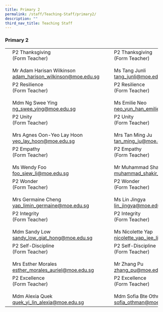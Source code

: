 ```yaml
---
title: Primary 2
permalink: /staff/Teaching-Staff/primary2/
description: ""
third_nav_title: Teaching Staff
---
```

### Primary 2

|  	|  	|  	|  	|  	|
|---	|---	|---	|---	|---	|
|	| P2 Thanksgiving<br>(Form Teacher)<br><br>Mr Adam Harisan Wilkinson<br>adam_harison_wilkinson@moe.edu.sg	|   	| | P2 Thanksgiving <br>(Form Teacher)<br><br>Ms Tang Junli<br>tang_junli@moe.edu.sg|
|	| P2 Resilience<br>(Form Teacher)<br><br>Mdm Ng Swee Ying<br>ng_swee_ying@moe.edu.sg 	|   	| 	| P2 Resilience<br>(Form Teacher)<br><br>Ms Emilie Neo<br>neo_yun_han_emilie@moe.edu.sg	|
|	| P2 Unity<br>(Form Teacher)<br><br>Mrs Agnes Oon-Yeo Lay Hoon<br>yeo_lay_hoon@moe.edu.sg	|   	| | P2 Unity<br>(Form Teacher)<br><br>Mrs Tan Ming Ju<br>tan_ming_ju@moe.edu.sg	|
|	| P2 Empathy<br>(Form Teacher)<br><br>Ms Wendy Foo<br>foo_siew_li@moe.edu.sg	|   	|	| P2 Empathy<br>(Form Teacher)<br><br>Mr Muhammad Shakir Bin Sulaiman<br>muhammad_shakir_sulaiman@moe.edu.sg 	|
|	| P2 Wonder<br>(Form Teacher)<br><br>Mrs Germaine Cheng<br>yap_limin_germaine@moe.edu.sg	|   	|  	|  P2 Wonder<br>(Form Teacher)<br><br>Ms Lin Jingya<br>lin_jingya@moe.edu.sg	|
| 	| P2 Integrity<br>(Form Teacher)<br><br>Mdm Sandy Low<br>sandy_low_giat_hong@moe.edu.sg	|  	|	| P2 Integrity <br>(Form Teacher)<br><br>Ms Nicolette Yap<br>nicolette_yap_jee_lian@moe.edu.sg	|
| 	| P2 Self-Discipline<br>(Form Teacher)<br><br>Mrs Esther Morales<br>esther_morales_auriel@moe.edu.sg<br> 	|   	|	| P2 Self-Discipline <br>(Form Teacher)<br><br>Mr Zhang Pu<br>zhang_pu@moe.edu.sg 	|
| 	| P2 Excellence<br>(Form Teacher)<br><br>Mdm Alexia Quek<br>quek_yi_lin_alexia@moe.edu.sg	|   	|  	| P2 Excellence<br>(Form Teacher)<br><br>Mdm Sofia Bte Othman<br>sofia_othman@moe.edu.sg	|